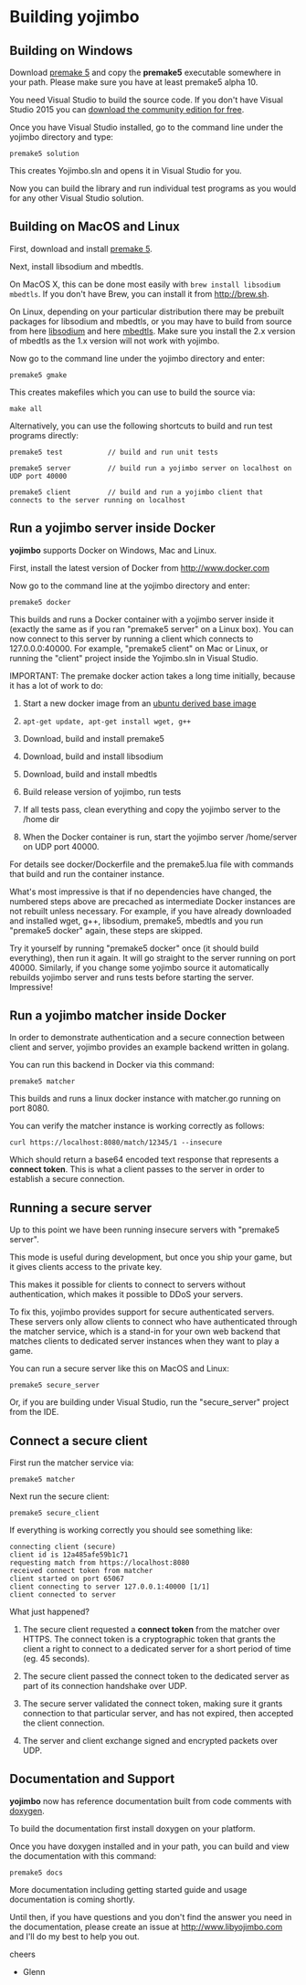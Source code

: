 Building yojimbo
================

## Building on Windows

Download [premake 5](https://premake.github.io/download.html) and copy the **premake5** executable somewhere in your path. Please make sure you have at least premake5 alpha 10.

You need Visual Studio to build the source code. If you don't have Visual Studio 2015 you can [download the community edition for free](https://www.visualstudio.com/en-us/downloads/download-visual-studio-vs.aspx).

Once you have Visual Studio installed, go to the command line under the yojimbo directory and type:

    premake5 solution

This creates Yojimbo.sln and opens it in Visual Studio for you.

Now you can build the library and run individual test programs as you would for any other Visual Studio solution.

## Building on MacOS and Linux

First, download and install [premake 5](https://premake.github.io/download.html).

Next, install libsodium and mbedtls.

On MacOS X, this can be done most easily with `brew install libsodium mbedtls`. If you don't have Brew, you can install it from <http://brew.sh>.

On Linux, depending on your particular distribution there may be prebuilt packages for libsodium and mbedtls, or you may have to build from source from here [libsodium](https://github.com/jedisct1/libsodium/releases) and here [mbedtls](https://github.com/ARMmbed/mbedtls). Make sure you install the 2.x version of mbedtls as the 1.x version will not work with yojimbo.

Now go to the command line under the yojimbo directory and enter:

    premake5 gmake

This creates makefiles which you can use to build the source via:

    make all

Alternatively, you can use the following shortcuts to build and run test programs directly:

    premake5 test           // build and run unit tests

    premake5 server         // build run a yojimbo server on localhost on UDP port 40000

    premake5 client         // build and run a yojimbo client that connects to the server running on localhost 
   
## Run a yojimbo server inside Docker

**yojimbo** supports Docker on Windows, Mac and Linux.

First, install the latest version of Docker from <http://www.docker.com>

Now go to the command line at the yojimbo directory and enter:

    premake5 docker

This builds and runs a Docker container with a yojimbo server inside it (exactly the same as if you ran "premake5 server" on a Linux box). You can now connect to this server by running a client which connects to 127.0.0.0:40000. For example, "premake5 client" on Mac or Linux, or running the "client" project inside the Yojimbo.sln in Visual Studio.

IMPORTANT: The premake docker action takes a long time initially, because it has a lot of work to do:

1. Start a new docker image from an [ubuntu derived base image](https://github.com/phusion/baseimage-docker)

2. `apt-get update, apt-get install wget, g++`

3. Download, build and install premake5

4. Download, build and install libsodium

5. Download, build and install mbedtls

6. Build release version of yojimbo, run tests

7. If all tests pass, clean everything and copy the yojimbo server to the /home dir

8. When the Docker container is run, start the yojimbo server /home/server on UDP port 40000.

For details see docker/Dockerfile and the premake5.lua file with commands that build and run the container instance.

What's most impressive is that if no dependencies have changed, the numbered steps above are precached as intermediate Docker instances are not rebuilt unless necessary. For example, if you have already downloaded and installed wget, g++, libsodium, premake5, mbedtls and you run "premake5 docker" again, these steps are skipped.

Try it yourself by running "premake5 docker" once (it should build everything), then run it again. It will go straight to the server running on port 40000. Similarly, if you change some yojimbo source it automatically rebuilds yojimbo server and runs tests before starting the server. Impressive!

## Run a yojimbo matcher inside Docker

In order to demonstrate authentication and a secure connection between client and server, yojimbo provides an example backend written in golang.

You can run this backend in Docker via this command:

    premake5 matcher

This builds and runs a linux docker instance with matcher.go running on port 8080.

You can verify the matcher instance is working correctly as follows:

    curl https://localhost:8080/match/12345/1 --insecure

Which should return a base64 encoded text response that represents a **connect token**. This is what a client passes to the server in order to establish a secure connection.

## Running a secure server

Up to this point we have been running insecure servers with "premake5 server". 

This mode is useful during development, but once you ship your game, but it gives clients access to the private key. 

This makes it possible for clients to connect to servers without authentication, which makes it possible to DDoS your servers.

To fix this, yojimbo provides support for secure authenticated servers. These servers only allow clients to connect who have authenticated through the matcher service, which is a stand-in for your own web backend that matches clients to dedicated server instances when they want to play a game.

You can run a secure server like this on MacOS and Linux:

    premake5 secure_server

Or, if you are building under Visual Studio, run the "secure_server" project from the IDE.

## Connect a secure client

First run the matcher service via:

    premake5 matcher
    
Next run the secure client:

    premake5 secure_client

If everything is working correctly you should see something like:

    connecting client (secure)
    client id is 12a485afe59b1c71
    requesting match from https://localhost:8080
    received connect token from matcher
    client started on port 65067
    client connecting to server 127.0.0.1:40000 [1/1]
    client connected to server
    
What just happened?

1. The secure client requested a **connect token** from the matcher over HTTPS. The connect token is a cryptographic token that grants the client a right to connect to a dedicated server for a short period of time (eg. 45 seconds).

2. The secure client passed the connect token to the dedicated server as part of its connection handshake over UDP.

3. The secure server validated the connect token, making sure it grants connection to that particular server, and has not expired, then accepted the client connection.

4. The server and client exchange signed and encrypted packets over UDP.

## Documentation and Support

**yojimbo** now has reference documentation built from code comments with [doxygen](http://www.stack.nl/~dimitri/doxygen/).

To build the documentation first install doxygen on your platform.

Once you have doxygen installed and in your path, you can build and view the documentation with this command:

    premake5 docs
    
More documentation including getting started guide and usage documentation is coming shortly. 

Until then, if you have questions and you don't find the answer you need in the documentation, please create an issue at http://www.libyojimbo.com and I'll do my best to help you out.

cheers

 - Glenn
